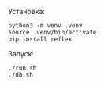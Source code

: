 Установка:
```
python3 -m venv .venv
source .venv/bin/activate
pip install reflex
```

Запуск:
```
./run.sh
./db.sh
```